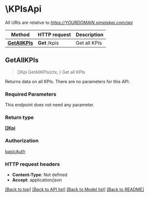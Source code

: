 # \KPIsApi

All URIs are relative to *https://YOURDOMAIN.simplekpi.com/api*

Method | HTTP request | Description
------------- | ------------- | -------------
[**GetAllKPIs**](KPIsApi.md#GetAllKPIs) | **Get** /kpis | Get all KPIs



## GetAllKPIs

> []Kpi GetAllKPIs(ctx, )
Get all KPIs

Returns data on all KPIs. There are no parameters for this API.

### Required Parameters

This endpoint does not need any parameter.

### Return type

[**[]Kpi**](KPI.md)

### Authorization

[basicAuth](../README.md#basicAuth)

### HTTP request headers

- **Content-Type**: Not defined
- **Accept**: application/json

[[Back to top]](#) [[Back to API list]](../README.md#documentation-for-api-endpoints)
[[Back to Model list]](../README.md#documentation-for-models)
[[Back to README]](../README.md)

